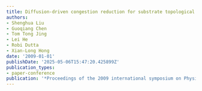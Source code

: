 ```yaml
---
title: Diffusion-driven congestion reduction for substrate topological routing
authors:
- Shenghua Liu
- Guoqiang Chen
- Tom Tong Jing
- Lei He
- Robi Dutta
- Xian-Long Hong
date: '2009-01-01'
publishDate: '2025-05-06T15:47:20.425899Z'
publication_types:
- paper-conference
publication: '*Proceedings of the 2009 international symposium on Physical design*'
---
```

